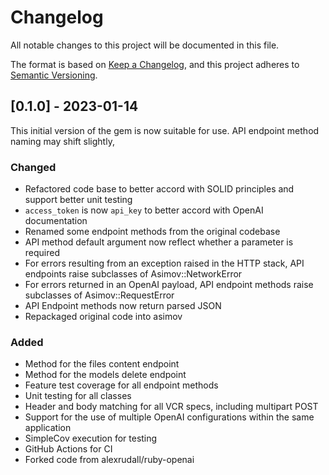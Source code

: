 # Changelog

All notable changes to this project will be documented in this file.

The format is based on [Keep a Changelog](https://keepachangelog.com/en/1.0.0/),
and this project adheres to [Semantic Versioning](https://semver.org/spec/v2.0.0.html).

## [0.1.0] - 2023-01-14

This initial version of the gem is now suitable for use.  API endpoint method naming may shift slightly, 

### Changed

- Refactored code base to better accord with SOLID principles and support better unit testing
- `access_token` is now `api_key` to better accord with OpenAI documentation
- Renamed some endpoint methods from the original codebase
- API method default argument now reflect whether a parameter is required
- For errors resulting from an exception raised in the HTTP stack, API endpoints raise subclasses of Asimov::NetworkError
- For errors returned in an OpenAI payload, API endpoint methods raise subclasses of Asimov::RequestError
- API Endpoint methods now return parsed JSON
- Repackaged original code into asimov

### Added

- Method for the files content endpoint
- Method for the models delete endpoint
- Feature test coverage for all endpoint methods
- Unit testing for all classes
- Header and body matching for all VCR specs, including multipart POST
- Support for the use of multiple OpenAI configurations within the same application
- SimpleCov execution for testing
- GitHub Actions for CI
- Forked code from alexrudall/ruby-openai

